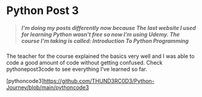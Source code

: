 # Python Post 3

>##### I'm doing my posts differently now because The last website I used for learning Python wasn't free so now I'm using Udemy. The course I'm taking is called: Introduction To Python Programming

The teacher for the course explained the basics very well and I was able to code a good amount of code without getting confused. Check pythonepost3code to see everything I've learned so far.

[pythoncode3]https://github.com/THUND3RC0D3/Python-Journey/blob/main/pythoncode3
